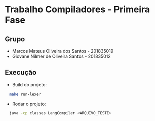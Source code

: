 # Trabalho Compiladores - Primeira Fase


## Grupo
-  Marcos Mateus Oliveira dos Santos - 201835019
-  Giovane Nilmer de Oliveira Santos - 201835012


## Execução

* Build do projeto:
```bash
  make run-lexer
```

* Rodar o projeto: 
```bash
  java -cp classes LangCompiler <ARQUIVO_TESTE>
```
 
